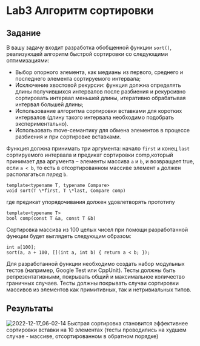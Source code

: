# Lab3 Алгоритм сортировки
## Задание 
В вашу задачу входит разработка обобщенной функции `sort()`, реализующей алгоритм быстрой сортировки со следующими оптимизациями:

- Выбор опорного элемента, как медианы из первого, среднего и последнего элемента сортируемого интервала;
- Исключение хвостовой рекурсии: функция должна определять длины получившихся интервалов после разбиения и рекурсивно сортировать интервал меньшей длины, итеративно обрабатывая интервал большей длины;
- Использование алгоритма сортировки вставками для коротких интервалов (длину такого интервала необходимо подобрать экспериментально).
- Использовать move-семантику для обмена элементов в процессе разбиения и при сортировке вставками.

Функция должна принимать три аргумента: начало `first` и конец `last` сортируемого интервала и предикат сортировки comp,который принимает два аргумента – элементы массива `a` и `b`, и возвращает true, если `a < b`, то есть в отсортированном массиве элемент `a` должен располагаться *перед* `b`.
```
template<typename T, typename Compare>
void sort(T \*first, T \*last, Compare comp)
```
где предикат упорядочивания должен удовлетворять прототипу 
```
template<typename T>
bool comp(const T &a, const T &b)
```
Сортировка массива из 100 целых чисел при помощи разработанной функции будет выглядеть следующим образом:
```
int a[100];
sort(a, a + 100, [](int a, int b) { return a < b; });
```
Для разработанной функции необходимо создать набор модульных тестов (например, Google Test или CppUnit). Тесты должны быть репрезентативными, покрывать общий и максимальное количество граничных случаев. Тесты должны покрывать случаи сортировки массивов из элементов как примитивных, так и нетривиальных типов.
## Результаты
![2022-12-17_06-02-14](https://user-images.githubusercontent.com/30927048/208220901-bd84eb98-46bb-45e0-be39-d18c5ddc26c5.png)
Быстрая сортировка становится эффективнее сортировки вставки на 10 элементах (тесты проводились на худшем случае - массиве, отсортированном в обратном порядке)
